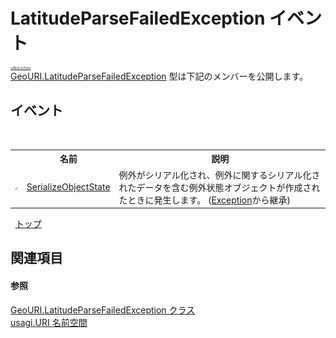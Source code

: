 # LatitudeParseFailedException イベント

<div style="font-size:30%"><a href="https://github.com/usagi/usagi.cs/blob/master/docs/Home.md">≪Back to Home</a></div><a href="T_usagi_URI_GeoURI_LatitudeParseFailedException.md">GeoURI.LatitudeParseFailedException</a> 型は下記のメンバーを公開します。


## イベント
&nbsp;<table><tr><th></th><th>名前</th><th>説明</th></tr><tr><td>![Protected イベント](media/protevent.gif "Protected イベント")</td><td><a href="http://msdn2.microsoft.com/ja-jp/library/ee332915" target="_blank">SerializeObjectState</a></td><td>
例外がシリアル化され、例外に関するシリアル化されたデータを含む例外状態オブジェクトが作成されたときに発生します。
 (<a href="http://msdn2.microsoft.com/ja-jp/library/c18k6c59" target="_blank">Exception</a>から継承)</td></tr></table>&nbsp;
<a href="#latitudeparsefailedexception-イベント">トップ</a>

## 関連項目


#### 参照
<a href="T_usagi_URI_GeoURI_LatitudeParseFailedException.md">GeoURI.LatitudeParseFailedException クラス</a><br /><a href="N_usagi_URI.md">usagi.URI 名前空間</a><br />